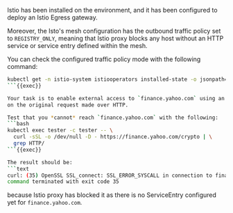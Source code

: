 Istio has been installed on the environment, and it has been configured to deploy
an Istio Egress gateway.


Moreover, the Isto's mesh configuration has the outbound traffic policy set to `REGISTRY_ONLY`, 
meaning that Istio proxy blocks any host without an HTTP service or service entry defined within the mesh.


You can check the configured traffic policy mode with the following command:
```bash
kubectl get -n istio-system istiooperators installed-state -o jsonpath={'.spec.meshConfig.outboundTrafficPolicy.mode'};echo;
```{{exec}}

Your task is to enable external access to `finance.yahoo.com` using an egress gateway configured to perform TLS Origination
on the original request made over HTTP. 

Test that you *cannot* reach `finance.yahoo.com` with the following:
```bash
kubectl exec tester -c tester -- \
  curl -sSL -o /dev/null -D - https://finance.yahoo.com/crypto | \
  grep HTTP/
```{{exec}}

The result should be:
```text
curl: (35) OpenSSL SSL_connect: SSL_ERROR_SYSCALL in connection to finance.yahoo.com:443 
command terminated with exit code 35
```
because Istio proxy has blocked it as there is no ServiceEntry configured yet for `finance.yahoo.com`.